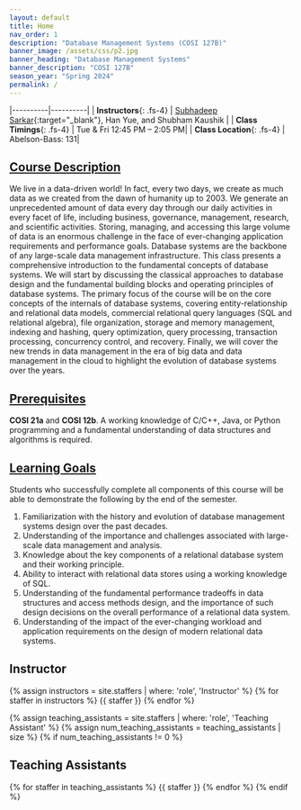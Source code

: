 ```yaml
---
layout: default
title: Home
nav_order: 1
description: "Database Management Systems (COSI 127B)"
banner_image: /assets/css/p2.jpg
banner_heading: "Database Management Systems"
banner_description: "COSI 127B"
season_year: "Spring 2024"
permalink: /
---
```


|----------|----------|
| __Instructors__{: .fs-4} | [<u>Subhadeep Sarkar</u>](https://subhadeep.net){:target="_blank"}, Han Yue, and Shubham Kaushik |
| __Class Timings__{: .fs-4} | Tue & Fri 12:45 PM – 2:05 PM|
| __Class Location__{: .fs-4} | Abelson-Bass: 131|

## <u>Course Description</u>
We live in a data-driven world! In fact, every two days, we create as much data as we created from the dawn of humanity up to 2003. We generate an unprecedented amount of data every day through our daily activities in every facet of life, including business, governance, management, research, and scientific activities. Storing, managing, and accessing this large volume of data is an enormous challenge in the face of ever-changing application requirements and performance goals. Database systems are the backbone of any large-scale data management infrastructure. This class presents a comprehensive introduction to the fundamental concepts of database systems. We will start by discussing the classical approaches to database design and the fundamental building blocks and operating principles of database systems. The primary focus of the course will be on the core concepts of the internals of database systems, covering entity-relationship and relational data models, commercial relational query languages (SQL and relational algebra), file organization, storage and memory management, indexing and hashing, query optimization, query processing, transaction processing, concurrency control, and recovery. Finally, we will cover the new trends in data management in the era of big data and data management in the cloud to highlight the evolution of database systems over the years.

## <u>Prerequisites</u>
__COSI 21a__ and __COSI 12b__. A working knowledge of C/C++, Java, or Python programming and a fundamental understanding of data structures and algorithms is required. 

## <u>Learning Goals</u>
Students who successfully complete all components of this course will be able to demonstrate the following by the end of the semester.
1. Familiarization with the history and evolution of database management systems design over the past decades. 
2. Understanding of the importance and challenges associated with large-scale data management and analysis.
3.  Knowledge about the key components of a relational database system and their working principle. 
4. Ability to interact with relational data stores using a working knowledge of SQL.
5. Understanding of the fundamental performance tradeoffs in data structures and access methods design, and the importance of such design decisions on the overall performance of a relational data system. 
6. Understanding of the impact of the ever-changing workload and application requirements on the design of modern relational data systems. 

## Instructor

{% assign instructors = site.staffers | where: 'role', 'Instructor' %}
{% for staffer in instructors %}
{{ staffer }}
{% endfor %}

{% assign teaching_assistants = site.staffers | where: 'role', 'Teaching Assistant' %}
{% assign num_teaching_assistants = teaching_assistants | size %}
{% if num_teaching_assistants != 0 %}

## Teaching Assistants

{% for staffer in teaching_assistants %}
{{ staffer }}
{% endfor %}
{% endif %}
